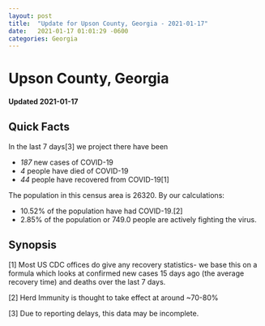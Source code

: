 ```yaml
---
layout: post
title:  "Update for Upson County, Georgia - 2021-01-17"
date:   2021-01-17 01:01:29 -0600
categories: Georgia
---
```


# Upson County, Georgia
#### Updated 2021-01-17

## Quick Facts

In the last 7 days[3] we project there have been
- *187* new cases of COVID-19
- *4* people have died of COVID-19
- *44* people have recovered from COVID-19[1]

The population in this census area is 26320. By our calculations:
- 10.52% of the population have had COVID-19.[2]
- 2.85% of the population or 749.0 people are actively fighting the virus.

## Synopsis




[1] Most US CDC offices do give any recovery statistics- we base this on a formula which looks at confirmed new cases
15 days ago (the average recovery time) and deaths over the last 7 days.

[2] Herd Immunity is thought to take effect at around ~70-80%

[3] Due to reporting delays, this data may be incomplete.
 
    